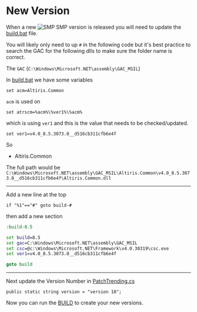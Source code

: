 # New Version

When a new ![SMP](smp.png) SMP version is released you will need to update the [build.bat](..\build.bat) file.

You will likely only need to up `#` in the following code but it's best practice to search the GAC for the following dlls to make sure the folder name is correct.

The `GAC` (`C:\Windows\Microsoft.NET\assembly\GAC_MSIL`)

In [build.bat](..\build.bat) we have some variables

`set acm=Altiris.Common`

`acm` is used on

`set atrscm=%acm%\%ver1%\%acm%`

which is using `ver1` and this is the value that needs to be checked/updated.

`set ver1=v4.0_8.5.3073.0__d516cb311cfb6e4f`

So

- Altiris.Common

The full path would be `C:\Windows\Microsoft.NET\assembly\GAC_MSIL\Altiris.Common\v4.0_8.5.3073.0__d516cb311cfb6e4f\Altiris.Common.dll`

---

Add a new line at the top

`if "%1"=="#" goto build-#`

then add a new section

```bat
:build-8.5

set build=8.5
set gac=C:\Windows\Microsoft.NET\assembly\GAC_MSIL
set csc=@c:\Windows\Microsoft.NET\Framework\v4.0.30319\csc.exe
set ver1=v4.0_8.5.3073.0__d516cb311cfb6e4f

goto build
```

---

Next update the Version Number in [PatchTrending.cs](https://github.com/Protirus/patchtrending/blob/master/PatchTrending.cs#L127)

`public static string version = "version 18";`

Now you can run the [BUILD](BUILD.md) to create your new versions.